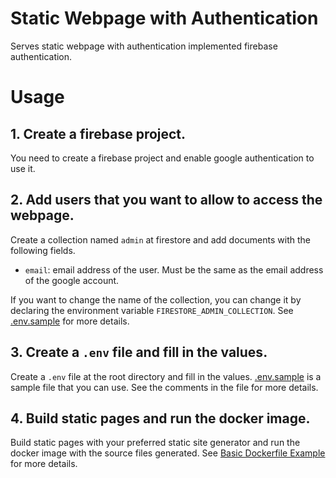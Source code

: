 # Static Webpage with Authentication

Serves static webpage with authentication implemented firebase authentication.

# Usage

## 1. Create a firebase project.

You need to create a firebase project and enable google authentication to use it.

## 2. Add users that you want to allow to access the webpage.

Create a collection named `admin` at firestore and add documents with the following fields.

- `email`: email address of the user. Must be the same as the email address of the google account.

If you want to change the name of the collection, you can change it by declaring the environment variable `FIRESTORE_ADMIN_COLLECTION`. See [.env.sample](./.env.sample) for more details.

## 3. Create a `.env` file and fill in the values.

Create a `.env` file at the root directory and fill in the values.
[.env.sample](./.env.sample) is a sample file that you can use. See the comments in the file for more details.

## 4. Build static pages and run the docker image.

Build static pages with your preferred static site generator and run the docker image with the source files generated.
See [Basic Dockerfile Example](./example/basic-example/Dockerfile) for more details.
